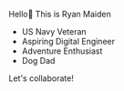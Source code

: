 Hello👋
This is Ryan Maiden <br/>
  - US Navy Veteran <br/>
  - Aspiring Digital Engineer <br/>
  - Adventure Enthusiast <br/>
  - Dog Dad <br/>

Let's collaborate!
